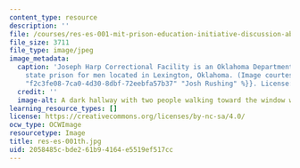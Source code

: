 ```yaml
---
content_type: resource
description: ''
file: /courses/res-es-001-mit-prison-education-initiative-discussion-about-incarceration-january-iap-2021/2058485cbde261b94164e5519ef517cc_res-es-001th.jpg
file_size: 3711
file_type: image/jpeg
image_metadata:
  caption: 'Joseph Harp Correctional Facility is an Oklahoma Department of Corrections
    state prison for men located in Lexington, Oklahoma. (Image courtesy of {{% resource_link
    "f2c3fe08-7ca0-4d30-8dbf-72eebfa57b37" "Josh Rushing" %}}. License: CC BY-NC-SA.)'
  credit: ''
  image-alt: A dark hallway with two people walking toward the window with light
learning_resource_types: []
license: https://creativecommons.org/licenses/by-nc-sa/4.0/
ocw_type: OCWImage
resourcetype: Image
title: res-es-001th.jpg
uid: 2058485c-bde2-61b9-4164-e5519ef517cc
---
```


